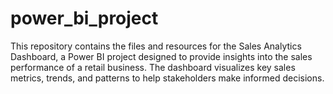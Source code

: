 # power_bi_project
This repository contains the files and resources for the Sales Analytics Dashboard, a Power BI project designed to provide insights into the sales performance of a retail business. The dashboard visualizes key sales metrics, trends, and patterns to help stakeholders make informed decisions.
